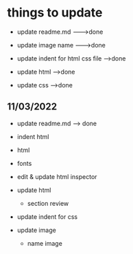 # things to update

- update readme.md  --->done

- update image name --->done

- update indent for html css file -->done

- update html -->done

- update css -->done

## 11/03/2022

- update readme.md --> done
- indent html
- html
- fonts


- edit & update html inspector
- update html
    - section review
- update indent for css
- update image
    - name image
